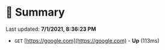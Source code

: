 # 📖 Summary
Last updated: **7/1/2021, 8:36:23 PM**

- `GET` [https://google.com](https://google.com) - **Up** (113ms)
